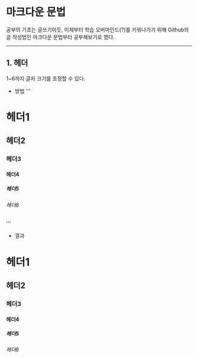 # 마크다운 문법

공부의 기초는 글쓰기이듯, 이제부터 학습 오버마인드(?)를 키워나가기 위해 Github의 글 작성법인 마크다운 문법부터 공부해보기로 했다.

---

## 1. 헤더

1~6까지 글자 크기를 조정할 수 있다. 

- 방법
'''
# 헤더1
## 헤더2
### 헤더3
#### 헤더4
##### 헤더5
###### 헤더6
'''

- 결과

# 헤더1
## 헤더2
### 헤더3
#### 헤더4
##### 헤더5
###### 헤더6